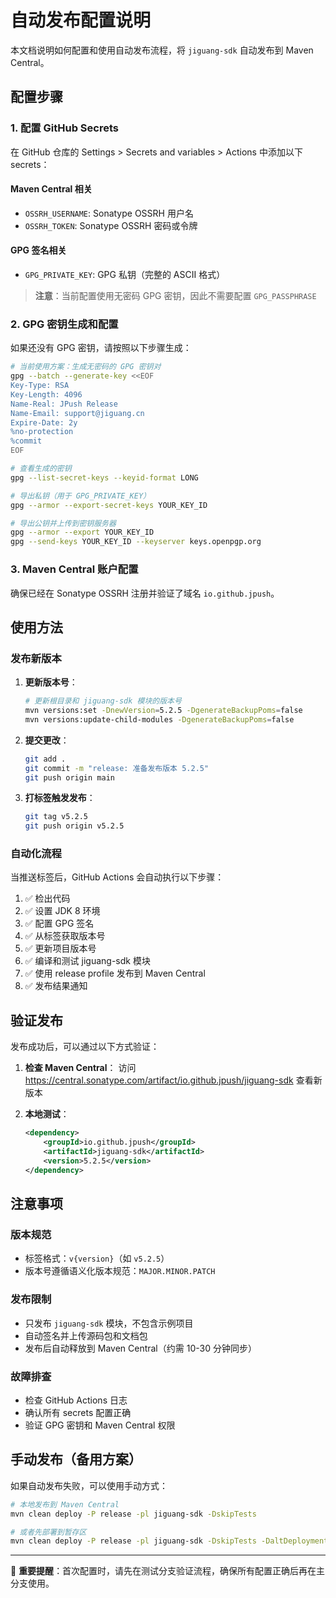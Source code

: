 # 自动发布配置说明

本文档说明如何配置和使用自动发布流程，将 `jiguang-sdk` 自动发布到 Maven Central。

## 配置步骤

### 1. 配置 GitHub Secrets

在 GitHub 仓库的 Settings > Secrets and variables > Actions 中添加以下 secrets：

#### Maven Central 相关
- `OSSRH_USERNAME`: Sonatype OSSRH 用户名
- `OSSRH_TOKEN`: Sonatype OSSRH 密码或令牌

#### GPG 签名相关
- `GPG_PRIVATE_KEY`: GPG 私钥（完整的 ASCII 格式）

> **注意**：当前配置使用无密码 GPG 密钥，因此不需要配置 `GPG_PASSPHRASE`

### 2. GPG 密钥生成和配置

如果还没有 GPG 密钥，请按照以下步骤生成：

```bash
# 当前使用方案：生成无密码的 GPG 密钥对
gpg --batch --generate-key <<EOF
Key-Type: RSA
Key-Length: 4096
Name-Real: JPush Release
Name-Email: support@jiguang.cn
Expire-Date: 2y
%no-protection
%commit
EOF

# 查看生成的密钥
gpg --list-secret-keys --keyid-format LONG

# 导出私钥（用于 GPG_PRIVATE_KEY）
gpg --armor --export-secret-keys YOUR_KEY_ID

# 导出公钥并上传到密钥服务器
gpg --armor --export YOUR_KEY_ID
gpg --send-keys YOUR_KEY_ID --keyserver keys.openpgp.org
```

### 3. Maven Central 账户配置

确保已经在 Sonatype OSSRH 注册并验证了域名 `io.github.jpush`。

## 使用方法

### 发布新版本

1. **更新版本号**：
   ```bash
   # 更新根目录和 jiguang-sdk 模块的版本号
   mvn versions:set -DnewVersion=5.2.5 -DgenerateBackupPoms=false
   mvn versions:update-child-modules -DgenerateBackupPoms=false
   ```

2. **提交更改**：
   ```bash
   git add .
   git commit -m "release: 准备发布版本 5.2.5"
   git push origin main
   ```

3. **打标签触发发布**：
   ```bash
   git tag v5.2.5
   git push origin v5.2.5
   ```

### 自动化流程

当推送标签后，GitHub Actions 会自动执行以下步骤：

1. ✅ 检出代码
2. ✅ 设置 JDK 8 环境
3. ✅ 配置 GPG 签名
4. ✅ 从标签获取版本号
5. ✅ 更新项目版本号
6. ✅ 编译和测试 jiguang-sdk 模块
7. ✅ 使用 release profile 发布到 Maven Central
8. ✅ 发布结果通知

## 验证发布

发布成功后，可以通过以下方式验证：

1. **检查 Maven Central**：
   访问 https://central.sonatype.com/artifact/io.github.jpush/jiguang-sdk 查看新版本

2. **本地测试**：
   ```xml
   <dependency>
       <groupId>io.github.jpush</groupId>
       <artifactId>jiguang-sdk</artifactId>
       <version>5.2.5</version>
   </dependency>
   ```

## 注意事项

### 版本规范
- 标签格式：`v{version}`（如 `v5.2.5`）
- 版本号遵循语义化版本规范：`MAJOR.MINOR.PATCH`

### 发布限制
- 只发布 `jiguang-sdk` 模块，不包含示例项目
- 自动签名并上传源码包和文档包
- 发布后自动释放到 Maven Central（约需 10-30 分钟同步）

### 故障排查
- 检查 GitHub Actions 日志
- 确认所有 secrets 配置正确
- 验证 GPG 密钥和 Maven Central 权限

## 手动发布（备用方案）

如果自动发布失败，可以使用手动方式：

```bash
# 本地发布到 Maven Central
mvn clean deploy -P release -pl jiguang-sdk -DskipTests

# 或者先部署到暂存区
mvn clean deploy -P release -pl jiguang-sdk -DskipTests -DaltDeploymentRepository=ossrh::default::https://s01.oss.sonatype.org/content/repositories/snapshots
```

---

📝 **重要提醒**：首次配置时，请先在测试分支验证流程，确保所有配置正确后再在主分支使用。
